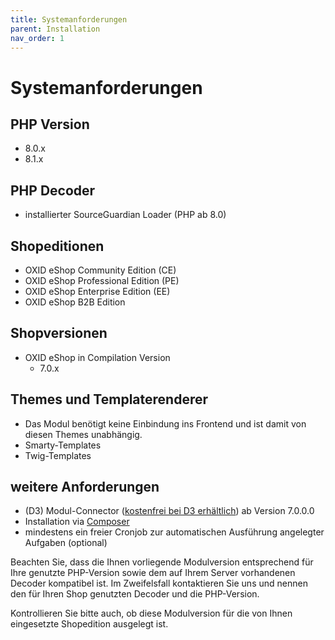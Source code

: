 ```yaml
---
title: Systemanforderungen
parent: Installation
nav_order: 1
---
```


# Systemanforderungen

## PHP Version
* 8.0.x
* 8.1.x
    
## PHP Decoder
* installierter SourceGuardian Loader (PHP ab 8.0)

## Shopeditionen
* OXID eShop Community Edition (CE)
* OXID eShop Professional Edition (PE)
* OXID eShop Enterprise Edition (EE)
* OXID eShop B2B Edition

## Shopversionen
* OXID eShop in Compilation Version 
    * 7.0.x

## Themes und Templaterenderer
* Das Modul benötigt keine Einbindung ins Frontend und ist damit von diesen Themes unabhängig.
* Smarty-Templates
* Twig-Templates

## weitere Anforderungen
* (D3) Modul-Connector ([kostenfrei bei D3 erhältlich](https://www.oxidmodule.com/connector/)) ab Version 7.0.0.0 
* Installation via [Composer](https://getcomposer.org)
* mindestens ein freier Cronjob zur automatischen Ausführung angelegter Aufgaben (optional)

Beachten Sie, dass die Ihnen vorliegende Modulversion entsprechend für Ihre genutzte PHP-Version sowie dem auf Ihrem Server vorhandenen Decoder kompatibel ist. Im Zweifelsfall kontaktieren Sie uns und nennen den für Ihren Shop genutzten Decoder und die PHP-Version.

Kontrollieren Sie bitte auch, ob diese Modulversion für die von Ihnen eingesetzte Shopedition ausgelegt ist. 
